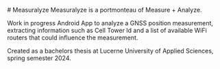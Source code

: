 # Measuralyze
Measuralyze is a portmonteau of Measure + Analyze.

Work in progress Android App to analyze a GNSS position measurement, extracting information such as Cell Tower Id and a list of available WiFi routers that could influence the measurement.

Created as a bachelors thesis at Lucerne University of Applied Sciences, spring semester 2024.
